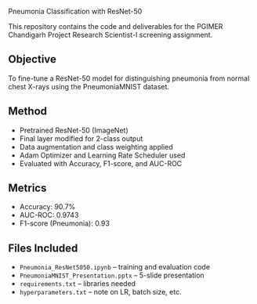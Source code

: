 Pneumonia Classification with ResNet-50

This repository contains the code and deliverables for the PGIMER Chandigarh Project Research Scientist-I screening assignment.

## Objective
To fine-tune a ResNet-50 model for distinguishing pneumonia from normal chest X-rays using the PneumoniaMNIST dataset.

## Method
- Pretrained ResNet-50 (ImageNet)
- Final layer modified for 2-class output
- Data augmentation and class weighting applied
- Adam Optimizer and Learning Rate Scheduler used 
- Evaluated with Accuracy, F1-score, and AUC-ROC

## Metrics
- Accuracy: 90.7%
- AUC-ROC: 0.9743
- F1-score (Pneumonia): 0.93

## Files Included
- `Pneumonia_ResNet5050.ipynb` – training and evaluation code
- `PneumoniaMNIST_Presentation.pptx` – 5-slide presentation
- `requirements.txt` – libraries needed
- `hyperparameters.txt` – note on LR, batch size, etc.
